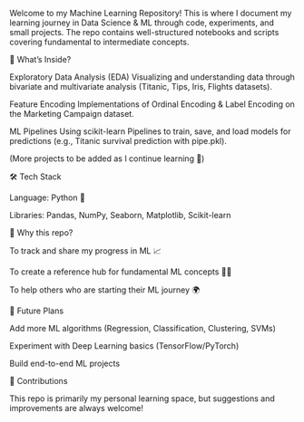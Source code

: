 Welcome to my Machine Learning Repository!
This is where I document my learning journey in Data Science & ML through code, experiments, and small projects. The repo contains well-structured notebooks and scripts covering fundamental to intermediate concepts.

📂 What’s Inside?

Exploratory Data Analysis (EDA)
Visualizing and understanding data through bivariate and multivariate analysis (Titanic, Tips, Iris, Flights datasets).

Feature Encoding
Implementations of Ordinal Encoding & Label Encoding on the Marketing Campaign dataset.

ML Pipelines
Using scikit-learn Pipelines to train, save, and load models for predictions (e.g., Titanic survival prediction with pipe.pkl).

(More projects to be added as I continue learning 🚧)

🛠️ Tech Stack

Language: Python 🐍

Libraries: Pandas, NumPy, Seaborn, Matplotlib, Scikit-learn

🎯 Why this repo?

To track and share my progress in ML 📈

To create a reference hub for fundamental ML concepts 🧑‍💻

To help others who are starting their ML journey 🌍

📌 Future Plans

Add more ML algorithms (Regression, Classification, Clustering, SVMs)

Experiment with Deep Learning basics (TensorFlow/PyTorch)

Build end-to-end ML projects

🤝 Contributions

This repo is primarily my personal learning space, but suggestions and improvements are always welcome!
